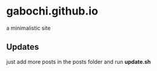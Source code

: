 # gabochi.github.io
a minimalistic site

## Updates
just add more posts in the posts folder and run **update.sh**
